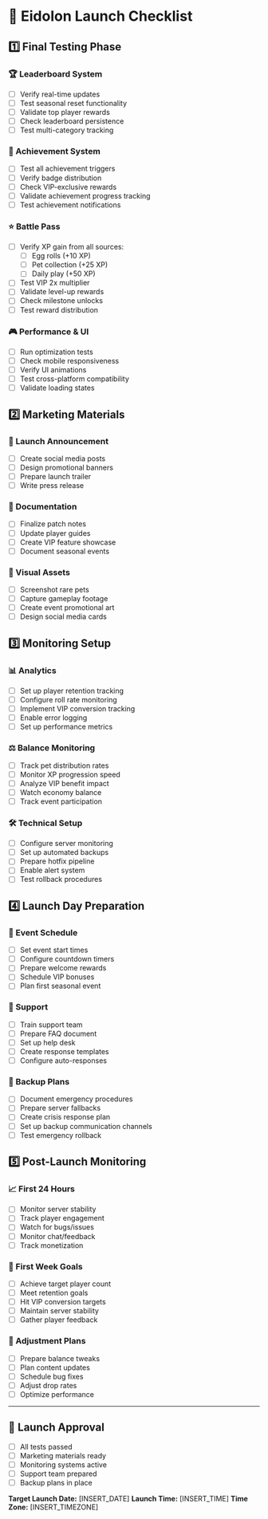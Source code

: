 # 🚀 Eidolon Launch Checklist

## 1️⃣ Final Testing Phase

### 🏆 Leaderboard System
- [ ] Verify real-time updates
- [ ] Test seasonal reset functionality
- [ ] Validate top player rewards
- [ ] Check leaderboard persistence
- [ ] Test multi-category tracking

### 🎯 Achievement System
- [ ] Test all achievement triggers
- [ ] Verify badge distribution
- [ ] Check VIP-exclusive rewards
- [ ] Validate achievement progress tracking
- [ ] Test achievement notifications

### ⭐ Battle Pass
- [ ] Verify XP gain from all sources:
  - [ ] Egg rolls (+10 XP)
  - [ ] Pet collection (+25 XP)
  - [ ] Daily play (+50 XP)
- [ ] Test VIP 2x multiplier
- [ ] Validate level-up rewards
- [ ] Check milestone unlocks
- [ ] Test reward distribution

### 🎮 Performance & UI
- [ ] Run optimization tests
- [ ] Check mobile responsiveness
- [ ] Verify UI animations
- [ ] Test cross-platform compatibility
- [ ] Validate loading states

## 2️⃣ Marketing Materials

### 📢 Launch Announcement
- [ ] Create social media posts
- [ ] Design promotional banners
- [ ] Prepare launch trailer
- [ ] Write press release

### 📝 Documentation
- [ ] Finalize patch notes
- [ ] Update player guides
- [ ] Create VIP feature showcase
- [ ] Document seasonal events

### 🎨 Visual Assets
- [ ] Screenshot rare pets
- [ ] Capture gameplay footage
- [ ] Create event promotional art
- [ ] Design social media cards

## 3️⃣ Monitoring Setup

### 📊 Analytics
- [ ] Set up player retention tracking
- [ ] Configure roll rate monitoring
- [ ] Implement VIP conversion tracking
- [ ] Enable error logging
- [ ] Set up performance metrics

### ⚖️ Balance Monitoring
- [ ] Track pet distribution rates
- [ ] Monitor XP progression speed
- [ ] Analyze VIP benefit impact
- [ ] Watch economy balance
- [ ] Track event participation

### 🛠️ Technical Setup
- [ ] Configure server monitoring
- [ ] Set up automated backups
- [ ] Prepare hotfix pipeline
- [ ] Enable alert system
- [ ] Test rollback procedures

## 4️⃣ Launch Day Preparation

### 🌟 Event Schedule
- [ ] Set event start times
- [ ] Configure countdown timers
- [ ] Prepare welcome rewards
- [ ] Schedule VIP bonuses
- [ ] Plan first seasonal event

### 👥 Support
- [ ] Train support team
- [ ] Prepare FAQ document
- [ ] Set up help desk
- [ ] Create response templates
- [ ] Configure auto-responses

### 🔄 Backup Plans
- [ ] Document emergency procedures
- [ ] Prepare server fallbacks
- [ ] Create crisis response plan
- [ ] Set up backup communication channels
- [ ] Test emergency rollback

## 5️⃣ Post-Launch Monitoring

### 📈 First 24 Hours
- [ ] Monitor server stability
- [ ] Track player engagement
- [ ] Watch for bugs/issues
- [ ] Monitor chat/feedback
- [ ] Track monetization

### 🎯 First Week Goals
- [ ] Achieve target player count
- [ ] Meet retention goals
- [ ] Hit VIP conversion targets
- [ ] Maintain server stability
- [ ] Gather player feedback

### 🔄 Adjustment Plans
- [ ] Prepare balance tweaks
- [ ] Plan content updates
- [ ] Schedule bug fixes
- [ ] Adjust drop rates
- [ ] Optimize performance

---

## 🎉 Launch Approval
- [ ] All tests passed
- [ ] Marketing materials ready
- [ ] Monitoring systems active
- [ ] Support team prepared
- [ ] Backup plans in place

**Target Launch Date:** [INSERT_DATE]
**Launch Time:** [INSERT_TIME]
**Time Zone:** [INSERT_TIMEZONE] 